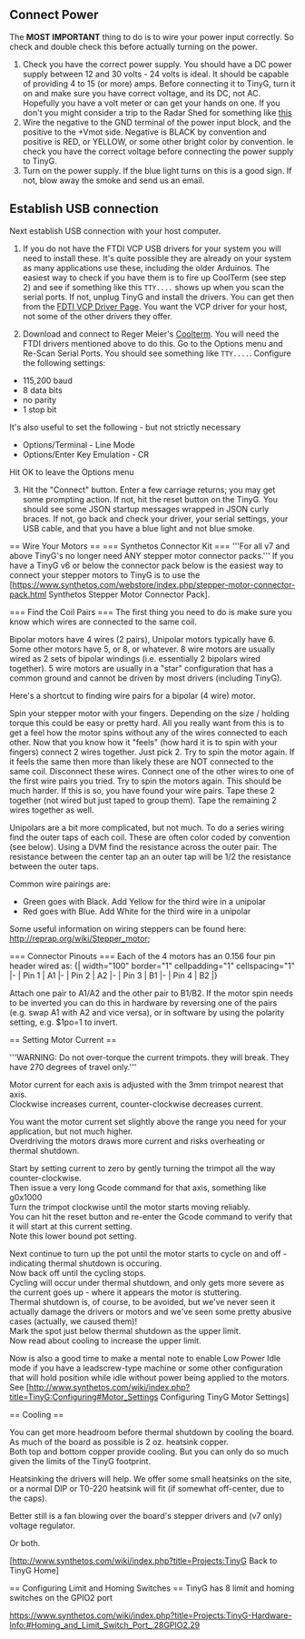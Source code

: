 ## Connect Power
The **MOST IMPORTANT** thing to do is to wire your power input correctly. So check and double check this before actually turning on the power.

1. Check you have the correct power supply. You should have a DC power supply between 12 and 30 volts - 24 volts is ideal. It should be capable of providing 4 to 15 (or more) amps. Before connecting it to TinyG, turn it on and make sure you have correct voltage, and its DC, not AC. Hopefully you have a volt meter or can get your hands on one. If you don't you might consider a trip to the Radar Shed for something like [this](http://www.radioshack.com/product/index.jsp?productId=4214667)
1. Wire the negative to the GND terminal of the power input block, and the positive to the +Vmot side. Negative is BLACK by convention and positive is RED, or YELLOW, or some other bright color by convention. le check you have the correct voltage before connecting the power supply to TinyG.
1. Turn on the power supply. If the blue light turns on this is a good sign. If not, blow away the smoke and send us an email.

## Establish USB connection
Next establish USB connection with your host computer. 

1. If you do not have the FTDI VCP USB drivers for your system you will need to install these. It's quite possible they are already on your system as many applications use these, including the older Arduinos. The easiest way to check if you have them is to fire up CoolTerm (see step 2) and see if something like this `TTY....` shows up when you scan the serial ports. If not, unplug TinyG and install the drivers. You can get then from the [FDTI VCP Driver Page](http://www.ftdichip.com/Drivers/VCP.htm). You want the VCP driver for your host, not some of the other drivers they offer.

2. Download and connect to Reger Meier's [Coolterm](http://freeware.the-meiers.org/). You will need the FTDI drivers mentioned above to do this. Go to the Options menu and Re-Scan Serial Ports. You should see something like `TTY....`. Configure the following settings:
 * 115,200 baud
 * 8 data bits
 * no parity
 * 1 stop bit

It's also useful to set the following - but not strictly necessary
 * Options/Terminal - Line Mode
 * Options/Enter Key Emulation - CR

Hit OK to leave the Options menu 

3. Hit the "Connect" button. Enter a few carriage returns; you may get some prompting action. If not, hit the reset button on the TinyG. You should see some JSON startup messages wrapped in JSON curly braces. If not, go back and check your driver, your serial settings, your USB cable, and that you have a blue light and not blue smoke.


== Wire Your Motors ==
=== Synthetos Connector Kit  ===
'''For all v7 and above TinyG's no longer need ANY stepper motor connector packs.'''  If you have a TinyG v6 or below the connector pack below is the easiest way to connect your stepper motors to TinyG is to use the [https://www.synthetos.com/webstore/index.php/stepper-motor-connector-pack.html Synthetos Stepper Motor Connector Pack]. <br>

=== Find the Coil Pairs  ===
The first thing you need to do is make sure you know which wires are connected to the same coil. 

Bipolar motors have 4 wires (2 pairs), Unipolar motors typically have 6. <br>
Some other motors have 5, or 8, or whatever. 8 wire motors are usually wired as 2 sets of bipolar windings (i.e. essentially 2 bipolars wired together). 5 wire motors are usually in a "star" configuration that has a common ground and cannot be driven by most drivers (including TinyG).

Here's a shortcut to finding wire pairs for a bipolar (4 wire) motor.

Spin your stepper motor with your fingers. Depending on the size / holding torque this could be easy or pretty hard. All you really want from this is to get a feel how the motor spins without any of the wires connected to each other. Now that you know how it "feels" (how hard it is to spin with your fingers) connect 2 wires together. Just pick 2. Try to spin the motor again. If it feels the same then more than likely these are NOT connected to the same coil. Disconnect these wires. Connect one of the other wires to one of the first wire pairs you tried. Try to spin the motors again. This should be much harder. If this is so, you have found your wire pairs. Tape these 2 together (not wired but just taped to group them). Tape the remaining 2 wires together as well. 

Unipolars are a bit more complicated, but not much. To do a series wiring find the outer taps of each coil. These are often color coded by convention (see below). Using a DVM find the resistance across the outer pair. The resistance between the center tap an an outer tap will be 1/2 the resistance between the outer taps. 

Common wire pairings are:
* Green goes with Black. Add Yellow for the third wire in a unipolar
* Red goes with Blue. Add White for the third wire in a unipolar

Some useful information on wiring steppers can be found here: http://reprap.org/wiki/Stepper_motor;

=== Connector Pinouts ===
Each of the 4 motors has an 0.156 four pin header wired as: 
{| width="100" border="1" cellpadding="1" cellspacing="1"
|-
| Pin 1 
| A1
|-
| Pin 2 
| A2
|-
| Pin 3 
| B1
|-
| Pin 4 
| B2
|}

Attach one pair to A1/A2 and the other pair to B1/B2. If the motor spin needs to be inverted you can do this in hardware by reversing one of the pairs (e.g. swap A1 with A2 and vice versa), or in software by using the polarity setting, e.g. $1po=1 to invert.

== Setting Motor Current  ==

'''WARNING: Do not over-torque the current trimpots. they will break. They have 270 degrees of travel only.'''&nbsp;

Motor current for each axis is adjusted with the 3mm trimpot nearest that axis.<br>Clockwise increases current, counter-clockwise decreases current. 

You want the motor current set slightly above the range you need for your application, but not much higher.<br>Overdriving the motors draws more current and risks overheating or thermal shutdown. 

Start by setting current to zero by gently turning the trimpot all the way counter-clockwise.<br>Then issue a very long Gcode command for that axis, something like g0x1000<br>Turn the trimpot clockwise until the motor starts moving reliably.<br>You can hit the reset button and re-enter the Gcode command to verify that it will start at this current setting.<br>Note this lower bound pot setting. 

Next continue to turn up the pot until the motor starts to cycle on and off - indicating thermal shutdown is occuring.<br>Now back off until the cycling stops.<br>Cycling will occur under thermal shutdown, and only gets more severe as the current goes up - where it appears the motor is stuttering.<br>Thermal shutdown is, of course, to be avoided, but we've never seen it actually damage the drivers or motors and we've seen some pretty abusive cases (actually, we caused them)!<br>Mark the spot just below thermal shutdown as the upper limit.<br>Now read about cooling to increase the upper limit.<br> 

Now is also a good time to make a mental note to enable Low Power Idle mode if you have a leadscrew-type machine or some other configuration that will hold position while idle without power being applied to the motors. See [http://www.synthetos.com/wiki/index.php?title=TinyG:Configuring#Motor_Settings Configuring TinyG Motor Settings]

== Cooling  ==

You can get more headroom before thermal shutdown by cooling the board. As much of the board as possible is 2 oz. heatsink copper.<br>Both top and bottom copper provide cooling. But you can only do so much given the limits of the TinyG footprint. 

Heatsinking the drivers will help. We offer some small heatsinks on the site, or a normal DIP or T0-220 heatsink will fit (if somewhat off-center, due to the caps). 

Better still is a fan blowing over the board's stepper drivers and (v7 only) voltage regulator. 

Or both. 

[http://www.synthetos.com/wiki/index.php?title=Projects:TinyG Back to TinyG Home]

== Configuring Limit and Homing Switches ==
TinyG has 8 limit and homing switches on the GPIO2 port

https://www.synthetos.com/wiki/index.php?title=Projects:TinyG-Hardware-Info:#Homing_and_Limit_Switch_Port_.28GPIO2.29